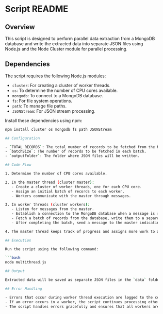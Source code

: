# Script README

## Overview

This script is designed to perform parallel data extraction from a MongoDB database and write the extracted data into separate JSON files using Node.js and the Node Cluster module for parallel processing.

## Dependencies

The script requires the following Node.js modules:

- `cluster`: For creating a cluster of worker threads.
- `os`: To determine the number of CPU cores available.
- `mongodb`: To connect to a MongoDB database.
- `fs`: For file system operations.
- `path`: To manage file paths.
- `JSONStream`: For JSON stream processing.

Install these dependencies using npm:

```bash
npm install cluster os mongodb fs path JSONStream

## Configuration

- `TOTAL_RECORDS`: The total number of records to be fetched from the MongoDB database.
- `batchSize`: The number of records to be fetched in each batch.
- `outputFolder`: The folder where JSON files will be written.

## Code Flow

1. Determine the number of CPU cores available.

2. In the master thread (cluster master):
   - Create a cluster of worker threads, one for each CPU core.
   - Assign an initial batch of records to each worker.
   - Workers communicate with the master through messages.

3. In worker threads (cluster workers):
   - Listen for messages from the master.
   - Establish a connection to the MongoDB database when a message is received.
   - Fetch a batch of records from the database, write them to a separate JSON file, and stream the JSON data to the file.
   - After completing the batch, send a message to the master indicating task completion and close the MongoDB connection.

4. The master thread keeps track of progress and assigns more work to available workers until all records are fetched.

## Execution

Run the script using the following command:

```bash
node multithread.js

## Output

Extracted data will be saved as separate JSON files in the `data` folder, with each file containing a batch of records from the MongoDB database.

## Error Handling

- Errors that occur during worker thread execution are logged to the console.
- If an error occurs in a worker, the script continues processing other workers and displays the error message.
- The script handles errors gracefully and ensures that all workers are terminated when the extraction process is complete.